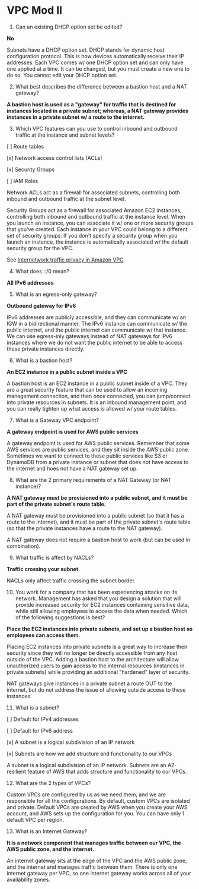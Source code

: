 # VPC Mod II

1. Can an existing DHCP option set be edited?

**No**

Subnets have a DHCP option set. DHCP stands for dynamic host configuration protocol. This is how devices automatically receive their IP addresses. Each VPC comes w/ one DHCP option set and can only have one applied at a time. It can be changed, but you must create a new one to do so. You cannot edit your DHCP option set.

2. What best describes the difference between a bastion host and a NAT gateway?

**A bastion host is used as a "gateway" for traffic that is destined for instances located in a private subnet; whereas, a NAT gateway provides instances in a private subnet w/ a route to the internet.**

3. Which VPC features can you use to control inbound and outbound traffic at the instance and subnet levels?

[ ] Route tables

[x] Network access control lists (ACLs)

[x] Security Groups

[ ] IAM Roles

Network ACLs act as a firewall for associated subnets, controlling both inbound and outbound traffic at the subnet level.

Security Groups act as a firewall for associated Amazon EC2 instances, controlling both inbound and outbound traffic at the instance level. When you launch an instance, you can associate it w/ one or more security groups that you've created. Each instance in your VPC could belong to a different set of security groups. If you don't specify a security group when you launch an instance, the instance is automatically associated w/ the default security group for the VPC.

See [Internetwork traffic privacy in Amazon VPC](https://docs.aws.amazon.com/vpc/latest/userguide/VPC_Security.html).

4. What does ::/0 mean?

**All IPv6 addresses**

5. What is an egress-only gateway?

**Outbound gateway for IPv6**

IPv6 addresses are publicly accessible, and they can communicate w/ an IGW in a bidirectional manner. The IPv6 instance can communicate w/ the public internet, and the public internet can communicate w/ that instance. We can use egress-inly gateways instead of NAT gateways for IPv6 instances where we do not want the public internet to be able to access these private instances directly.

6. What is a bastion host?

**An EC2 instance in a public subnet inside a VPC**

A bastion host is an EC2 instance in a public subnet inside of a VPC. They are a great security feature that can be used to allow an incoming management connection, and then once connected, you can jump/connect into private resources in subnets. It is an inbound management point, and you can really tighten up what access is allowed w/ your route tables.

7. What is a Gateway VPC endpoint?

**A gateway endpoint is used for AWS public services**

A gateway endpoint is used for AWS public services. Remember that some AWS services are public services, and they sit inside the AWS public zone. Sometimes we want to connect to these public services like S3 or DynamoDB from a private instance or subnet that does not have access to the internet and hoes not have a NAT gateway set up.

8. What are the 2 primary requirements of a NAT Gateway (or NAT instance)?

**A NAT gateway must be provisioned into a public subnet, and it must be part of the private subnet's route table.**

A NAT gateway must be provisioned into a public subnet (so that it has a route to the internet), and it must be part of the private subnet's route table (so that the private instances have a route to the NAT gateway).

A NAT gateway does not require a bastion host to work (but can be used in combination).

9. What traffic is affect by NACLs?

**Traffic crossing your subnet**

NACLs only affect traffic crossing the subnet border.

10. You work for a company that has been experiencing attacks on its network. Management has asked that you design a solution that will provide increased security for EC2 instances containing sensitive data, while still allowing employees to access the data when needed. Which of the following suggestions is best?

**Place the EC2 instances into private subnets, and set up a bastion host so employees can access them.**

Placing EC2 instances into private subnets is a great way to increase their security since they will no longer be directly accessible from any host outside of the VPC. Adding a bastion host to the architecture will allow unauthorized users to gain access to the internal resources (instances in private subnets) while providing an additional "hardened" layer of security.

NAT gateways give instances in a private subnet a route OUT to the internet, but do not address the issue of allowing outside access to these instances.

11. What is a subnet?

[ ] Default for IPv4 addresses

[ ] Default for IPv6 address

[x] A subnet is a logical subdivision of an IP network

[x] Subnets are how we add structure and functionality to our VPCs

A subnet is a logical subdivision of an IP network. Subnets are an AZ-resilient feature of AWS that adds structure and functionality to our VPCs.

12. What are the 2 types of VPCs?

Custom VPCs are configured by us as we need them, and we are responsible for all the configurations. By default, custom VPCs are isolated and private. Default VPCs are created by AWS when you create your AWS account, and AWS sets up the configuration for you. You can have only 1 default VPC per region.

13. What is an Internet Gateway?

**It is a network component that manages traffic between our VPC, the AWS public zone, and the internet.**

An internet gateway sits at the edge of the VPC and the AWS public zone, and the internet and manages traffic between them. There is only one internet gateway per VPC, so one internet gateway works across all of your availability zones.
